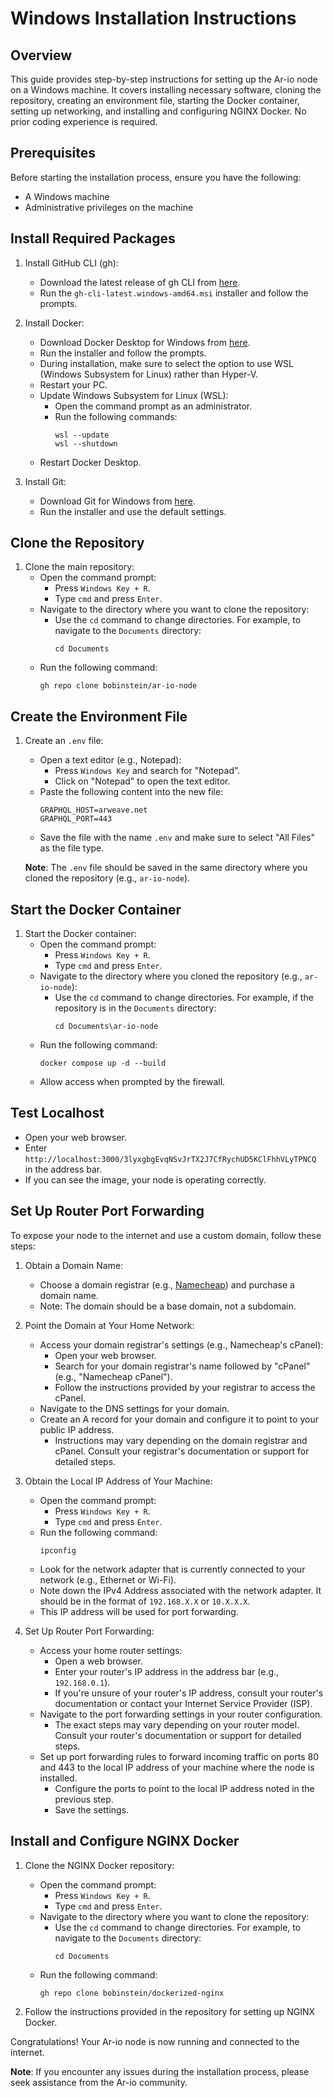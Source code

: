 # Windows Installation Instructions

## Overview
This guide provides step-by-step instructions for setting up the Ar-io node on a Windows machine. It covers installing necessary software, cloning the repository, creating an environment file, starting the Docker container, setting up networking, and installing and configuring NGINX Docker. No prior coding experience is required.

## Prerequisites
Before starting the installation process, ensure you have the following:

- A Windows machine
- Administrative privileges on the machine

## Install Required Packages

1. Install GitHub CLI (gh):
    - Download the latest release of gh CLI from [here](https://github.com/cli/cli/releases/tag/v2.31.0).
    - Run the `gh-cli-latest.windows-amd64.msi` installer and follow the prompts.

2. Install Docker:
    - Download Docker Desktop for Windows from [here](https://www.docker.com/products/docker-desktop/).
    - Run the installer and follow the prompts.
    - During installation, make sure to select the option to use WSL (Windows Subsystem for Linux) rather than Hyper-V.
    - Restart your PC.
    - Update Windows Subsystem for Linux (WSL):
        - Open the command prompt as an administrator.
        - Run the following commands:
            ```
            wsl --update
            wsl --shutdown
            ```
    - Restart Docker Desktop.

3. Install Git:
    - Download Git for Windows from [here](https://git-scm.com/download/win).
    - Run the installer and use the default settings.

## Clone the Repository

1. Clone the main repository:
    - Open the command prompt:
        - Press `Windows Key + R`.
        - Type `cmd` and press `Enter`.
    - Navigate to the directory where you want to clone the repository:
        - Use the `cd` command to change directories. For example, to navigate to the `Documents` directory:
            ```
            cd Documents
            ```
    - Run the following command:
        ```
        gh repo clone bobinstein/ar-io-node
        ```

## Create the Environment File

1. Create an `.env` file:
    - Open a text editor (e.g., Notepad):
        - Press `Windows Key` and search for "Notepad".
        - Click on "Notepad" to open the text editor.
    - Paste the following content into the new file:
        ```
        GRAPHQL_HOST=arweave.net
        GRAPHQL_PORT=443
        ```
    - Save the file with the name `.env` and make sure to select "All Files" as the file type.

    **Note**: The `.env` file should be saved in the same directory where you cloned the repository (e.g., `ar-io-node`).

## Start the Docker Container

1. Start the Docker container:
    - Open the command prompt:
        - Press `Windows Key + R`.
        - Type `cmd` and press `Enter`.
    - Navigate to the directory where you cloned the repository (e.g., `ar-io-node`):
        - Use the `cd` command to change directories. For example, if the repository is in the `Documents` directory:
            ```
            cd Documents\ar-io-node
            ```
    - Run the following command:
        ```
        docker compose up -d --build
        ```
    - Allow access when prompted by the firewall.

## Test Localhost

- Open your web browser.
- Enter `http://localhost:3000/3lyxgbgEvqNSvJrTX2J7CfRychUD5KClFhhVLyTPNCQ` in the address bar.
- If you can see the image, your node is operating correctly.

## Set Up Router Port Forwarding

To expose your node to the internet and use a custom domain, follow these steps:

1. Obtain a Domain Name:
    - Choose a domain registrar (e.g., [Namecheap](https://www.namecheap.com)) and purchase a domain name.
    - Note: The domain should be a base domain, not a subdomain.

2. Point the Domain at Your Home Network:
    - Access your domain registrar's settings (e.g., Namecheap's cPanel):
        - Open your web browser.
        - Search for your domain registrar's name followed by "cPanel" (e.g., "Namecheap cPanel").
        - Follow the instructions provided by your registrar to access the cPanel.
    - Navigate to the DNS settings for your domain.
    - Create an A record for your domain and configure it to point to your public IP address.
        - Instructions may vary depending on the domain registrar and cPanel. Consult your registrar's documentation or support for detailed steps.

3. Obtain the Local IP Address of Your Machine:
    - Open the command prompt:
        - Press `Windows Key + R`.
        - Type `cmd` and press `Enter`.
    - Run the following command:
        ```
        ipconfig
        ```
    - Look for the network adapter that is currently connected to your network (e.g., Ethernet or Wi-Fi).
    - Note down the IPv4 Address associated with the network adapter. It should be in the format of `192.168.X.X` or `10.X.X.X`.
    - This IP address will be used for port forwarding.

4. Set Up Router Port Forwarding:
    - Access your home router settings:
        - Open a web browser.
        - Enter your router's IP address in the address bar (e.g., `192.168.0.1`).
        - If you're unsure of your router's IP address, consult your router's documentation or contact your Internet Service Provider (ISP).
    - Navigate to the port forwarding settings in your router configuration.
        - The exact steps may vary depending on your router model. Consult your router's documentation or support for detailed steps.
    - Set up port forwarding rules to forward incoming traffic on ports 80 and 443 to the local IP address of your machine where the node is installed.
        - Configure the ports to point to the local IP address noted in the previous step.
        - Save the settings.

## Install and Configure NGINX Docker

1. Clone the NGINX Docker repository:
    - Open the command prompt:
        - Press `Windows Key + R`.
        - Type `cmd` and press `Enter`.
    - Navigate to the directory where you want to clone the repository:
        - Use the `cd` command to change directories. For example, to navigate to the `Documents` directory:
            ```
            cd Documents
            ```
    - Run the following command:
        ```
        gh repo clone bobinstein/dockerized-nginx
        ```

2. Follow the instructions provided in the repository for setting up NGINX Docker.

Congratulations! Your Ar-io node is now running and connected to the internet.

**Note**: If you encounter any issues during the installation process, please seek assistance from the Ar-io community.
